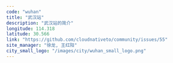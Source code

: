 ```yaml
---
code: "wuhan"
title: "武汉站"
description: "武汉站的简介"
longitude: 114.318
latitude: 30.566
link: "https://github.com/cloudnativeto/community/issues/55"
site_manager: "徐龙, 王红阳"
city_small_logo: "/images/city/wuhan_small_logo.png"
---
```

